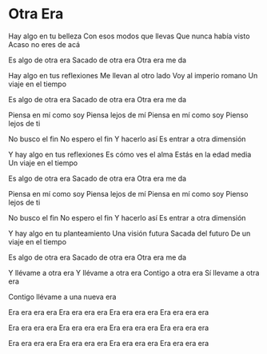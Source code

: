 # Otra Era

Hay algo en tu belleza
Con esos modos que llevas
Que nunca había visto
Acaso no eres de acá

Es algo de otra era
Sacado de otra era
Otra era me da

Hay algo en tus reflexiones
Me llevan al otro lado
Voy al imperio romano
Un viaje en el tiempo

Es algo de otra era
Sacado de otra era
Otra era me da

Piensa en mí como soy
Piensa lejos de mí
Piensa en mí como soy
Pienso lejos de ti

No busco el fin
No espero el fin
Y hacerlo así
Es entrar a otra dimensión

Y hay algo en tus reflexiones
Es cómo ves el alma
Estás en la edad media
Un viaje en el tiempo

Es algo de otra era
Sacado de otra era
Otra era me da

Piensa en mí como soy
Piensa lejos de mí
Piensa en mí como soy
Pienso lejos de ti

No busco el fin
No espero el fin
Y hacerlo así
Es entrar a otra dimensión

Y hay algo en tu planteamiento
Una visión futura
Sacada del futuro
De un viaje en el tiempo

Es algo de otra era
Sacado de otra era
Otra era me da

Y llévame a otra era
Y llévame a otra era
Contigo a otra era
Sí llevame a otra era

Contigo llévame a una nueva era

Era era era era
Era era era era
Era era era era
Era era era era

Era era era era
Era era era era
Era era era era
Era era era era

Era era era era
Era era era era
Era era era era
Era era era era
